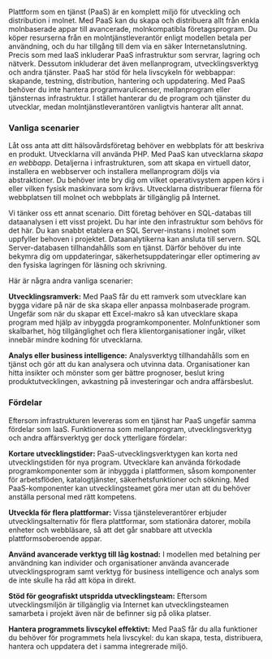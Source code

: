 Plattform som en tjänst (PaaS) är en komplett miljö för utveckling och distribution i molnet. Med PaaS kan du skapa och distribuera allt från enkla molnbaserade appar till avancerade, molnkompatibla företagsprogram. Du köper resurserna från en molntjänstleverantör enligt modellen betala per användning, och du har tillgång till dem via en säker Internetanslutning. Precis som med IaaS inkluderar PaaS infrastruktur som servrar, lagring och nätverk. Dessutom inkluderar det även mellanprogram, utvecklingsverktyg och andra tjänster. PaaS har stöd för hela livscykeln för webbappar: skapande, testning, distribution, hantering och uppdatering. Med PaaS behöver du inte hantera programvarulicenser, mellanprogram eller tjänsternas infrastruktur. I stället hanterar du de program och tjänster du utvecklar, medan molntjänstleverantören vanligtvis hanterar allt annat.

### <a name="common-scenarios"></a>Vanliga scenarier

Låt oss anta att ditt hälsovårdsföretag behöver en webbplats för att beskriva en produkt. Utvecklarna vill använda PHP. Med PaaS kan utvecklarna *skapa en webbapp*. Detaljerna i infrastrukturen, som att skapa en virtuell dator, installera en webbserver och installera mellanprogram döljs via abstraktioner. Du behöver inte bry dig om vilket operativsystem appen körs i eller vilken fysisk maskinvara som krävs. Utvecklarna distribuerar filerna för webbplatsen till molnet och webbplats är tillgänglig på Internet.

Vi tänker oss ett annat scenario. Ditt företag behöver en SQL-databas till dataanalysen i ett visst projekt. Du har inte den infrastruktur som behövs för det här. Du kan snabbt etablera en SQL Server-instans i molnet som uppfyller behoven i projektet. Dataanalytikerna kan ansluta till servern. SQL Server-databasen tillhandahålls som en tjänst. Därför behöver du inte bekymra dig om uppdateringar, säkerhetsuppdateringar eller optimering av den fysiska lagringen för läsning och skrivning.

Här är några andra vanliga scenarier:

**Utvecklingsramverk:** Med PaaS får du ett ramverk som utvecklare kan bygga vidare på när de ska skapa eller anpassa molnbaserade program. Ungefär som när du skapar ett Excel-makro så kan utvecklare skapa program med hjälp av inbyggda programkomponenter. Molnfunktioner som skalbarhet, hög tillgänglighet och flera klientorganisationer ingår, vilket innebär mindre kodning för utvecklarna.

**Analys eller business intelligence:** Analysverktyg tillhandahålls som en tjänst och gör att du kan analysera och utvinna data. Organisationer kan hitta insikter och mönster som ger bättre prognoser, beslut kring produktutvecklingen, avkastning på investeringar och andra affärsbeslut.

### <a name="advantages"></a>Fördelar

Eftersom infrastrukturen levereras som en tjänst har PaaS ungefär samma fördelar som IaaS. Funktionerna som mellanprogram, utvecklingsverktyg och andra affärsverktyg ger dock ytterligare fördelar:

**Kortare utvecklingstider:** PaaS-utvecklingsverktygen kan korta ned utvecklingstiden för nya program. Utvecklare kan använda förkodade programkomponenter som är inbyggda i plattformen, såsom komponenter för arbetsflöden, katalogtjänster, säkerhetsfunktioner och sökning. Med PaaS-komponenter kan utvecklingsteamet göra mer utan att du behöver anställa personal med rätt kompetens.

**Utveckla för flera plattformar:** Vissa tjänsteleverantörer erbjuder utvecklingsalternativ för flera plattformar, som stationära datorer, mobila enheter och webbläsare, så att det går snabbare att utveckla plattformsoberoende appar.

**Använd avancerade verktyg till låg kostnad:** I modellen med betalning per användning kan individer och organisationer använda avancerade utvecklingsprogram samt verktyg för business intelligence och analys som de inte skulle ha råd att köpa in direkt.

**Stöd för geografiskt utspridda utvecklingsteam:** Eftersom utvecklingsmiljön är tillgänglig via Internet kan utvecklingsteamen samarbeta i projekt även när de befinner sig på olika platser.

**Hantera programmets livscykel effektivt:** Med PaaS får du alla funktioner du behöver för programmets hela livscykel: du kan skapa, testa, distribuera, hantera och uppdatera det i samma integrerade miljö.
